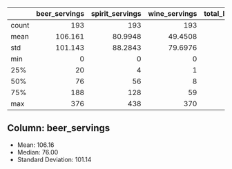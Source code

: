 |       |   beer_servings |   spirit_servings |   wine_servings |   total_litres_of_pure_alcohol |
|:------|----------------:|------------------:|----------------:|-------------------------------:|
| count |         193     |          193      |        193      |                       193      |
| mean  |         106.161 |           80.9948 |         49.4508 |                         4.7171 |
| std   |         101.143 |           88.2843 |         79.6976 |                         3.7733 |
| min   |           0     |            0      |          0      |                         0      |
| 25%   |          20     |            4      |          1      |                         1.3    |
| 50%   |          76     |           56      |          8      |                         4.2    |
| 75%   |         188     |          128      |         59      |                         7.2    |
| max   |         376     |          438      |        370      |                        14.4    |

## Column: beer_servings
- Mean: 106.16
- Median: 76.00
- Standard Deviation: 101.14

